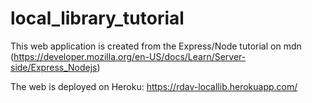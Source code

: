 # local_library_tutorial
This web application is created from the Express/Node tutorial on mdn (https://developer.mozilla.org/en-US/docs/Learn/Server-side/Express_Nodejs)

The web is deployed on Heroku: https://rdav-locallib.herokuapp.com/